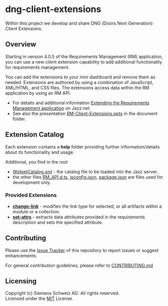 # dng-client-extensions
Within this project we develop and share DNG (Doors Next Generation) Client Extensions.

## Overview
Starting in version 4.0.5 of the Requirements Management (RM) application, you can use a new client extension capability to add additional functionality for requirements management.

You can add the extensions to your mini dashboard and remove them as needed. Extensions are authored by using a combination of JavaScript, XML/HTML, and CSS files. The extensions access data within the RM application by using an RM API.
- For details and additional information [Extending the Requirements Management application](https://jazz.net/wiki/bin/view/Main/RMExtensionsMain) on Jazz.net.
- See also the presentation [RM-Client-Extensions.pptx](https://github.com/jazz-community/dng-client-extensions/blob/master/Documents/RM-Client-Extensions.pptx) in the document folder.

## Extension Catalog
Each extension contains a **help** folder providing further information/details about its functionality and usage.

Additional, you find in the root
- [WidgetCatalog.xml](http://jazz-community.org/dng-client-extensions/WidgetCatalog.xml) - the catalog file to be loaded into the Jazz server.
- the other files [RM_API.d.ts](#), [jsconfig.json](#), [package.json](#) are files used for development only.

### Provided Extensions
- **[change-link](http://jazz-community.org/dng-client-extensions/change-link/change-link.xml)** - modifies the link type for selected, or all artifacts within a module or a collection.
- **[set-attrs](http://jazz-community.org/dng-client-extensions/set-attrs/set-attrs)** - extracts data attributes provided in the requirements description and sets the specified attribute.

## Contributing
Please use the [Issue Tracker](https://github.com/jazz-community/dng-client-extensions/issues) of this repository to report issues or suggest enhancements.

For general contribution guidelines, please refer to [CONTRIBUTING.md](https://github.com/jazz-community/dng-client-extensions/blob/master/CONTRIBUTING.md)

## Licensing
Copyright (c) Siemens Schweiz AG. All rights reserved.<br>
Licensed under the [MIT](http://jazz-community.org/dng-client-extensions/LICENSE) License.

